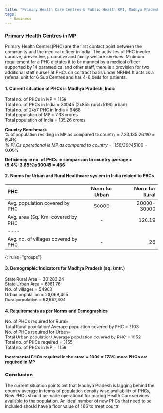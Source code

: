 ```yaml
---
title: "Primary Health Care Centres & Public Health KPI, Madhya Pradesh, India"
tags:
  - Business
---
```

### Primary Health Centres in MP 

Primary Health Centres(PHC) are the first contact point between the community and the medical officer in India. The activities of PHC involve curative, preventive, promotive and family welfare services. 
Minimum requirement for a PHC dictates it to be manned by a medical officer supported by 14 paramedical and other staff, there is a provision for two additional staff nurses at PHCs on contract basis under NRHM. It acts as a referral unit for 6 Sub Centres and has 4-6 beds for patients. 

#### 1. Current situation of PHCs in Madhya Pradesh, India 

Total no. of PHCs in MP = 1156  
Total no. of PHCs in India = 30045 (24855 rural+5190 urban)    
Total no. of 24x7 PHC in India = 9468  
Total population of MP = 7.33 crores  
Total population of India = 135.26 crores  

**Country Benchmark**  
% of population residing in MP as compared to country = 7.33/135.26*100 = **5.4%**  
% PHCs operational in MP as compared to country = 1156/30045*100 = **3.85%**  

**Deficiency in no. of PHCs in comparison to country average = (5.4%-3.85%)x30045 = 466**  

#### 2. Norms for Urban and Rural Healthcare system in India related to PHCs

| PHC                                | Norm for Urban | Norm for Rural |
|:-----------------------------------|:--------------:|---------------:|
| Avg. population covered by PHC     |      50000     |  20000-30000   |
| Avg. area (Sq. Km) covered by PHC  |        -       |     120.19     |
|----
| Avg. no. of villages covered by PHC|        -       |       26       |
{: rules="groups"}

#### 3. Demographic Indicators for Madhya Pradesh (sq. kmtr.)

State	Rural Area = 301283.24  
State Urban Area = 6961.76  
No. of villages = 54903  
Urban population = 20,069,405  
Rural population = 52,557,404  

#### 4. Requirements as per Norms and Demographics

No. of PHCs required for Rural=  
Total Rural population/ Average population covered by PHC = 2103  
No. of PHCs required for Urban=  
Total Urban population/ Average population covered by PHC = 1052  
Total no. of PHCs required = 3155  
Total no. of PHCs in MP = 1156  

**Incremental PHCs required in the state = 1999 = 173% more PHCs are required in MP**    

### Conclusion
The current situation points out that Madhya Pradesh is lagging behind the country average in terms of population density wise availability of PHCs, New PHCs should be made operational for making Health Care services available to the population. An ideal number of new PHCs that need to be included should have a floor value of 466 to meet countr

